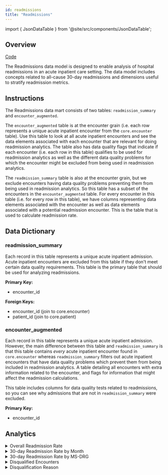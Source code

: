 ```yaml
---
id: readmissions
title: "Readmissions"
---
```


import { JsonDataTable } from '@site/src/components/JsonDataTable';

## Overview

[Code](https://github.com/tuva-health/tuva/tree/main/models/readmissions)

The Readmissions data model is designed to enable analysis of hospital readmissions in an acute inpatient care setting.  The data model includes concepts related to all-cause 30-day readmissions and dimensions useful to stratify readmission metrics.




## Instructions

The Readmissions data mart consists of two tables: `readmission_summary` and `encounter_augmented`.

The `encounter_augmented` table is at the encounter grain (i.e. each row represents a unique acute inpatient encounter from the `core.encounter` table). Use this table to look at all acute inpatient encounters and see the data elements associated with each encounter that are relevant for doing readmission analytics. The table also has data quality flags that indicate if each encounter (i.e. each row in this table) qualifies to be used for readmission analytics as well as the different data quality problems for which the encounter might be excluded from being used in readmission analytics.

The `readmission_summary` table is also at the encounter grain, but we exclude encounters having data quality problems preventing them from being used in readmission analytics. So this table has a subset of the encounters in the `encounter_augmented` table. For every encounter in this table (i.e. for every row in this table), we have columns representing data elements associated with the encounter as well as data elements associated with a potential readmission encounter. This is the table that is used to calculate readmission rate.


## Data Dictionary

### readmission_summary

Each record in this table represents a unique acute inpatient admission.  Acute inpatient encounters are excluded from this table if they don't meet certain data quality requirements.  This table is the primary table that should be used for analyzing readmissions.

**Primary Key:**
  * encounter_id

**Foreign Keys:**
- encounter_id (join to core.encounter)
- patient_id (join to core.patient)


<JsonDataTable  jsonPath="nodes.model\.the_tuva_project\.readmissions__readmission_summary.columns"  />



### encounter_augmented


Each record in this table represents a unique acute inpatient admission.  However, the main difference between this table and `readmission_summary` is that this table contains _every_ acute inpatient encounter found in `core.encounter` whereas `readmission_summary` filters out acute inpatient encounters that have data quality problems which prevent them from being included in readmission analytics.  A table detailing all encounters with extra information related to the encounter, and flags for information that might affect the readmission calculations.

This table includes columns for data quality tests related to readmissions, so you can see why admissions that are not in `readmission_summary` were excluded.

**Primary Key:**
  * encounter_id

<JsonDataTable  jsonPath="nodes.model\.the_tuva_project\.readmissions__encounter_augmented.columns"  />


## Analytics



<details>
  <summary>Overall Readmission Rate</summary>
```sql
-- The numerator is the number of encounters that are index admissions 
-- (i.e. that are eligible to have a readmission count against them)
-- and DID have an unplanned 30-day readmission:
select 
(select count(*)
from readmissions.readmission_summary
where index_admission_flag = 1 and unplanned_readmit_30_flag = 1) * 100
/
-- The denominator is the number of encounters that are index admissions 
-- (i.e. that are eligible to have a readmission count against them):
(select count(*)
from readmissions.readmission_summary
where index_admission_flag = 1) as overall_readmission_rate
```
</details>




<details>
  <summary>30-day Readmission Rate by Month</summary>

```sql
with readmit as 
(
select
to_char(discharge_date, 'YYYYMM') as year_month
, sum(case when index_admission_flag = 1 then 1 else 0 end) as index_admissions
, sum(case when index_admission_flag = 1 and unplanned_readmit_30_flag = 1 then 1 else 0 end) as readmissions
from readmissions.readmission_summary
group by to_char(discharge_date, 'YYYYMM')
)

select 
year_month
,index_admissions
,readmissions
,case when index_admissions = 0 then 0 else readmissions / index_admissions end as readmission_rate
from readmit
order by year_month
```
</details>

<details>
  <summary>30-day Readmission Rate by MS-DRG</summary>

```sql
with readmit as 
(
select
rs.ms_drg_code
,drg.ms_drg_description
, sum(case when index_admission_flag = 1 then 1 else 0 end) as index_admissions
, sum(case when index_admission_flag = 1 and unplanned_readmit_30_flag = 1 then 1 else 0 end) as readmissions
from readmissions.readmission_summary rs
left join terminology.ms_drg drg on rs.ms_drg_code = drg.ms_drg_code
group by 
rs.ms_drg_code
,drg.ms_drg_description
)

select 
ms_drg_code
,ms_drg_description
,index_admissions
,readmissions
,case when readmissions = 0 then 0 else readmissions / index_admissions end as readmission_rate
from readmit
order by index_admissions desc
```
</details>



<details>
  <summary>Disqualified Encounters</summary>

Let's find how many encounters were disqualified.

```sql
select count(*) encounter_count
from readmissions.encounter_augmented
where disqualified_encounter_flag = 1
```
</details>

<details>
  <summary>Disqualification Reason</summary>
  
We can see the reason(s) why an encounter was disqualified by unpivoting the disqualification reason column.

```sql

with disqualified_unpivot as (
    select encounter_id
    , disqualified_reason
    , flagvalue
    from readmissions.encounter_augmented
    unpivot(
        flagvalue for disqualified_reason in (
            invalid_discharge_disposition_code_flag
            , invalid_ms_drg_flag
            , invalid_primary_diagnosis_code_flag
            , missing_admit_date_flag
            , missing_discharge_date_flag
            , admit_after_discharge_flag
            , missing_discharge_disposition_code_flag
            , missing_ms_drg_flag
            , missing_primary_diagnosis_flag
            , no_diagnosis_ccs_flag
            , overlaps_with_another_encounter_flag
        )
    ) as unpvt
)


select encounter_id
, disqualified_reason
, row_number () over (partition by encounter_id order by disqualified_reason) as disqualification_number
from disqualified_unpivot
where flagvalue = 1
```
</details>


